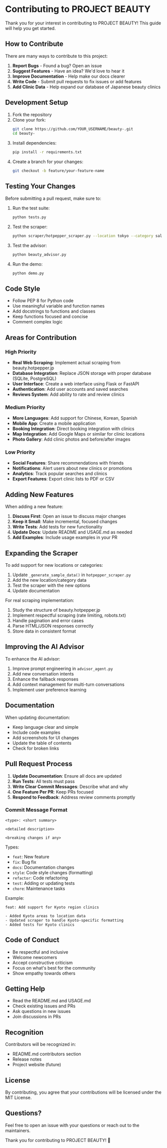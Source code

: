 # Contributing to PROJECT BEAUTY

Thank you for your interest in contributing to PROJECT BEAUTY! This guide will help you get started.

## How to Contribute

There are many ways to contribute to this project:

1. **Report Bugs** - Found a bug? Open an issue
2. **Suggest Features** - Have an idea? We'd love to hear it
3. **Improve Documentation** - Help make our docs clearer
4. **Write Code** - Submit pull requests to fix issues or add features
5. **Add Clinic Data** - Help expand our database of Japanese beauty clinics

## Development Setup

1. Fork the repository
2. Clone your fork:
   ```bash
   git clone https://github.com/YOUR_USERNAME/beauty-.git
   cd beauty-
   ```
3. Install dependencies:
   ```bash
   pip install -r requirements.txt
   ```
4. Create a branch for your changes:
   ```bash
   git checkout -b feature/your-feature-name
   ```

## Testing Your Changes

Before submitting a pull request, make sure to:

1. Run the test suite:
   ```bash
   python tests.py
   ```

2. Test the scraper:
   ```bash
   python scraper/hotpepper_scraper.py --location tokyo --category salon
   ```

3. Test the advisor:
   ```bash
   python beauty_advisor.py
   ```

4. Run the demo:
   ```bash
   python demo.py
   ```

## Code Style

- Follow PEP 8 for Python code
- Use meaningful variable and function names
- Add docstrings to functions and classes
- Keep functions focused and concise
- Comment complex logic

## Areas for Contribution

### High Priority

- **Real Web Scraping**: Implement actual scraping from beauty.hotpepper.jp
- **Database Integration**: Replace JSON storage with proper database (SQLite, PostgreSQL)
- **User Interface**: Create a web interface using Flask or FastAPI
- **Authentication**: Add user accounts and saved searches
- **Reviews System**: Add ability to rate and review clinics

### Medium Priority

- **More Languages**: Add support for Chinese, Korean, Spanish
- **Mobile App**: Create a mobile application
- **Booking Integration**: Direct booking integration with clinics
- **Map Integration**: Add Google Maps or similar for clinic locations
- **Photo Gallery**: Add clinic photos and before/after images

### Low Priority

- **Social Features**: Share recommendations with friends
- **Notifications**: Alert users about new clinics or promotions
- **Analytics**: Track popular searches and clinics
- **Export Features**: Export clinic lists to PDF or CSV

## Adding New Features

When adding a new feature:

1. **Discuss First**: Open an issue to discuss major changes
2. **Keep it Small**: Make incremental, focused changes
3. **Write Tests**: Add tests for new functionality
4. **Update Docs**: Update README and USAGE.md as needed
5. **Add Examples**: Include usage examples in your PR

## Expanding the Scraper

To add support for new locations or categories:

1. Update `_generate_sample_data()` in `hotpepper_scraper.py`
2. Add the new location/category data
3. Test the scraper with the new options
4. Update documentation

For real scraping implementation:

1. Study the structure of beauty.hotpepper.jp
2. Implement respectful scraping (rate limiting, robots.txt)
3. Handle pagination and error cases
4. Parse HTML/JSON responses correctly
5. Store data in consistent format

## Improving the AI Advisor

To enhance the AI advisor:

1. Improve prompt engineering in `advisor_agent.py`
2. Add new conversation intents
3. Enhance the fallback responses
4. Add context management for multi-turn conversations
5. Implement user preference learning

## Documentation

When updating documentation:

- Keep language clear and simple
- Include code examples
- Add screenshots for UI changes
- Update the table of contents
- Check for broken links

## Pull Request Process

1. **Update Documentation**: Ensure all docs are updated
2. **Run Tests**: All tests must pass
3. **Write Clear Commit Messages**: Describe what and why
4. **One Feature Per PR**: Keep PRs focused
5. **Respond to Feedback**: Address review comments promptly

### Commit Message Format

```
<type>: <short summary>

<detailed description>

<breaking changes if any>
```

Types:
- `feat`: New feature
- `fix`: Bug fix
- `docs`: Documentation changes
- `style`: Code style changes (formatting)
- `refactor`: Code refactoring
- `test`: Adding or updating tests
- `chore`: Maintenance tasks

Example:
```
feat: Add support for Kyoto region clinics

- Added Kyoto areas to location data
- Updated scraper to handle Kyoto-specific formatting
- Added tests for Kyoto clinics
```

## Code of Conduct

- Be respectful and inclusive
- Welcome newcomers
- Accept constructive criticism
- Focus on what's best for the community
- Show empathy towards others

## Getting Help

- Read the README.md and USAGE.md
- Check existing issues and PRs
- Ask questions in new issues
- Join discussions in PRs

## Recognition

Contributors will be recognized in:
- README.md contributors section
- Release notes
- Project website (future)

## License

By contributing, you agree that your contributions will be licensed under the MIT License.

## Questions?

Feel free to open an issue with your questions or reach out to the maintainers.

Thank you for contributing to PROJECT BEAUTY! 🌸
